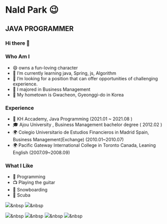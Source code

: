 

# Nald Park 😉

## JAVA PROGRAMMER

### Hi there 👋

### Who Am I
- 😄 owns a fun-loving character
- 🌱 I’m currently learning java, Spring, js, Algorithm
- 👯 I’m looking for a position that can offer opportunities of challenging experience.
- 🥇 I majored in Business Management
- 🚅 My hometown is Gwacheon, Gyeonggi-do in Korea

### Experience
- 💊 KH Accademy, Java Programming (2021.01 ~ 2021.08 )
- 🎓 Ajou University , Business Management  bachelor degree ( 2012.02 )
- 🌍 Colegio Universitario de Estudios Financieros in Madrid Spain, Business Management(Exchange) (2010.01~2010.07)
- 🌍 Pacific Gateway International College in Toronto Canada, Leaning English (2007.09~2008.09)

### What I Like
- 💬 Programming
- 📺 Playing the guitar
- 🔵 Snowboarding
- 🍕 Scuba


<img src="https://img.shields.io/badge/Java-3766AB?style=flat-square&logo=Java&logoColor=white"/></a>&nbsp 
<img src="https://img.shields.io/badge/Javascript-3766AB?style=flat-square&logo=Javascript&logoColor=white"/></a>&nbsp 

<img src="https://img.shields.io/badge/CSS3-3766AB?style=flat-square&logo=CSS3&logoColor=white"/></a>&nbsp 
<img src="https://img.shields.io/badge/html5-3766AB?style=flat-square&logo=html5&logoColor=white"/></a>&nbsp 
<img src="https://img.shields.io/badge/SpringBoot-3766AB?style=flat-square&logo=SpringBoot&logoColor=white"/></a>&nbsp 
<img src="https://img.shields.io/badge/Oracle-3766AB?style=flat-square&logo=Oracle&logoColor=white"/></a>&nbsp 
